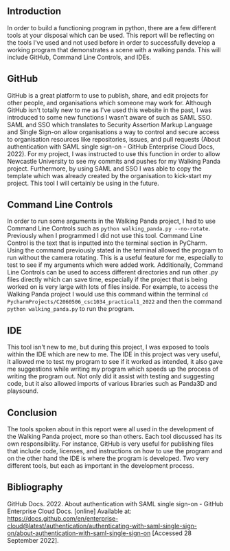 
Introduction
------------
In order to build a functioning program in python, there are a few different tools at your disposal which can be used. 
This report will be reflecting on the tools I've used and not used before in order to successfully 
develop a working program that demonstrates a scene with a walking panda. This will include GitHub, Command Line Controls, and IDEs.

GitHub
------
GitHub is a great platform to use to publish, share, and edit projects for other people, and organisations which someone may
work for. Although GitHub isn't totally new to me as I've used this website in the past, I was introduced to some new functions I wasn't 
aware of such as SAML SSO. SAML and SSO which translates to Security Assertion Markup Language and Single Sign-on allow 
organisations a way to control and secure access to organisation resources like repositories, issues, and pull requests (About authentication with SAML single sign-on - GitHub Enterprise Cloud Docs, 2022).
For my project, I was instructed to use this function in order to allow Newcastle University to see my commits and pushes for my 
Walking Panda project. Furthermore, by using SAML and SSO I was able to copy the template which was already created by the 
organisation to kick-start my project. This tool I will certainly be using in the future. 


Command Line Controls
---------------------
In order to run some arguments in the Walking Panda project, I had to use Command Line Controls such as `python walking_panda.py --no-rotate`.
Previously when I programmed I did not use this tool. Command Line Control is the text that is inputted into the terminal section in PyCharm. 
Using the command previously stated in the terminal allowed the program to run without the camera rotating. This is a useful feature for me, especially to test to see if my
arguments which were added work. Additionally, Command Line Controls can be used to access different directories and 
run other .py files directly which can save time, especially if the project that is being worked on is very large with lots of 
files inside. For example, to access the Walking Panda project I would use this command within the terminal `cd PycharmProjects/C2060506_csc1034_practical1_2022`
and then the command `python walking_panda.py` to run the program.


IDE
---
This tool isn't new to me, but during this project, I was exposed to tools within the IDE which are new to me. The IDE in this project 
was very useful, it allowed me to test my program to see if it worked as intended, it also gave me suggestions while writing my 
program which speeds up the process of writing the program out. Not only did it assist with testing and suggesting code, but it also allowed
imports of various libraries such as Panda3D and playsound. 

Conclusion
----------
The tools spoken about in this report were all used in the development of the Walking Panda project, more so than others. Each tool
discussed has its own responsibility. For instance, GitHub is very useful for publishing files that include
code, licenses, and instructions on how to use the program and on the other hand the IDE is where the program is developed. 
Two very different tools, but each as important in the development process.

Bibliography
------------
GitHub Docs. 2022. About authentication with SAML single sign-on - GitHub Enterprise Cloud Docs. [online] Available at: <https://docs.github.com/en/enterprise-cloud@latest/authentication/authenticating-with-saml-single-sign-on/about-authentication-with-saml-single-sign-on> [Accessed 28 September 2022].









